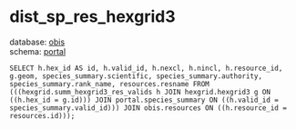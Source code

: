 # dist_sp_res_hexgrid3
database: [obis](../)  
schema: [portal](portal)  

    SELECT h.hex_id AS id, h.valid_id, h.nexcl, h.nincl, h.resource_id, g.geom, species_summary.scientific, species_summary.authority, species_summary.rank_name, resources.resname FROM (((hexgrid.summ_hexgrid3_res_valids h JOIN hexgrid.hexgrid3 g ON ((h.hex_id = g.id))) JOIN portal.species_summary ON ((h.valid_id = species_summary.valid_id))) JOIN obis.resources ON ((h.resource_id = resources.id)));